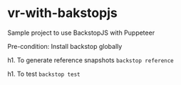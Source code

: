 # vr-with-bakstopjs
Sample project to use BackstopJS with Puppeteer

Pre-condition: Install backstop globally

h1. To generate reference snapshots
`backstop reference`

h1. To test
`backstop test`
